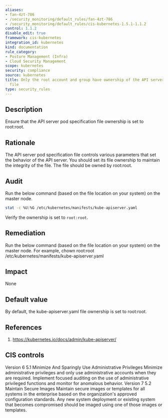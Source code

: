```yaml
---
aliases:
- fan-4zt-786
- /security_monitoring/default_rules/fan-4zt-786
- /security_monitoring/default_rules/cis-kubernetes-1.5.1-1.1.2
control: 1.1.2
disable_edit: true
framework: cis-kubernetes
integration_id: kubernetes
kind: documentation
rule_category:
- Posture Management (Infra)
- Cloud Security Management
scope: kubernetes
security: compliance
source: kubernetes
title: Only the root account and group have ownership of the API server pod specification
  file
type: security_rules
---
```


## Description

Ensure that the API server pod specification file ownership is set to root:root.

## Rationale

The API server pod specification file controls various parameters that set the behavior of the API server. You should set its file ownership to maintain the integrity of the file. The file should be owned by root:root.

## Audit

Run the below command (based on the file location on your system) on the master node.

```bash
stat -c %U:%G /etc/kubernetes/manifests/kube-apiserver.yaml
```

Verify the ownership is set to `root:root`.

## Remediation

Run the below command (based on the file location on your system) on the master node. For example, chown root:root /etc/kubernetes/manifests/kube-apiserver.yaml

## Impact

None

## Default value

By default, the kube-apiserver.yaml file ownership is set to root:root.

## References

1. https://kubernetes.io/docs/admin/kube-apiserver/

## CIS controls

Version 6 5.1 Minimize And Sparingly Use Administrative Privileges Minimize administrative privileges and only use administrative accounts when they are required. Implement focused auditing on the use of administrative privileged functions and monitor for anomalous behavior. Version 7 5.2 Maintain Secure Images Maintain secure images or templates for all systems in the enterprise based on the organization's approved configuration standards. Any new system deployment or existing system that becomes compromised should be imaged using one of those images or templates.
